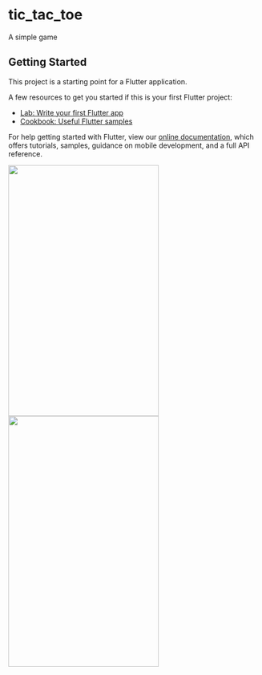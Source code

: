 # tic_tac_toe

A simple game

## Getting Started

This project is a starting point for a Flutter application.

A few resources to get you started if this is your first Flutter project:

- [Lab: Write your first Flutter app](https://flutter.dev/docs/get-started/codelab)
- [Cookbook: Useful Flutter samples](https://flutter.dev/docs/cookbook)

For help getting started with Flutter, view our
[online documentation](https://flutter.dev/docs), which offers tutorials,
samples, guidance on mobile development, and a full API reference.


<p  align="left">

 <img src="https://user-images.githubusercontent.com/73518920/132406927-74d61437-8f2d-4600-9cf4-a0ba340284ce.gif" height= "500" width ="300">

 <img src="https://user-images.githubusercontent.com/73518920/149096671-5fc6d323-10d1-46fc-9f72-516cad251632.gif" height= "500" width ="300">
 </p>



